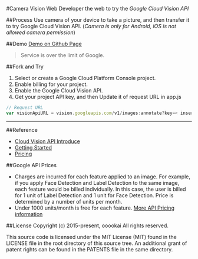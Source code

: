 

#Camera Vision Web
Developer the web to try the *Google Cloud Vision API*

##Process
Use camera of your device to take a picture, and then transfer it to try Google Cloud Vision API. (*Camera is only for Android, iOS is not allowed camera permission*)

##Demo
[Demo on Github Page](https://goo.gl/EnUDLN) 
 > Service is over the limit of Google.


##Fork and Try
 1. Select or create a Google Cloud Platform Console project.
 2. Enable billing for your project.
 3. Enable the Google Cloud Vision API.
 4. Get your project API key, and then Update it of request URL in app.js
```js
// Request URL
var visionApiURL = vision.googleapis.com/v1/images:annotate?key=< insert browser_api_key_here >;
```
*****

##Reference
- [Cloud Vision API Introduce](https://cloud.google.com/vision/)
- [Getting Started](https://cloud.google.com/vision/docs/getting-started)
- [Pricing](https://goo.gl/Qxcs55)

##Google API Prices
- Charges are incurred for each feature applied to an image. For example, if you apply Face Detection and Label Detection to the same image, each feature would be billed individually. In this case, the user is billed for 1 unit of Label Detection and 1 unit for Face Detection. Price is determined by a number of units per month.
- Under 1000 units/month is free for each feature. [More API Pricing information](https://goo.gl/Qxcs55)


##License
Copyright (c) 2015-present, ooookai
All rights reserved.

This source code is licensed under the MIT License (MIT) found in the
LICENSE file in the root directory of this source tree. An additional grant
of patent rights can be found in the PATENTS file in the same directory.
